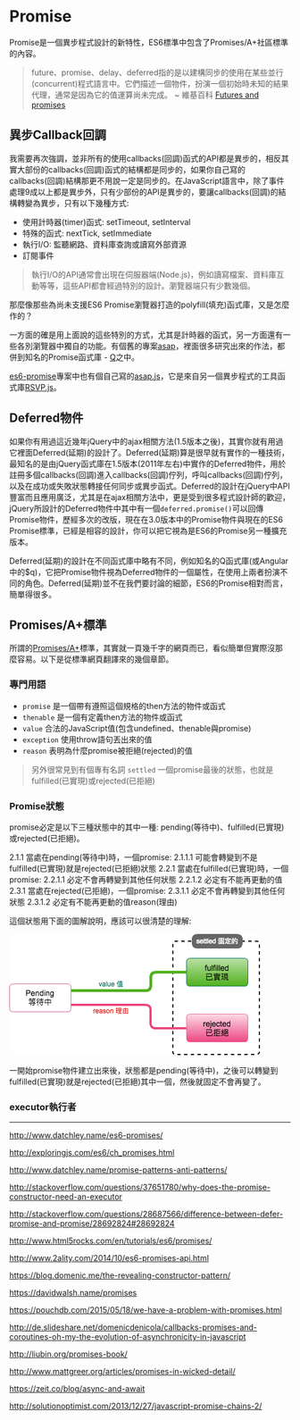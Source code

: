 # Promise

Promise是一個異步程式設計的新特性，ES6標準中包含了Promises/A+社區標準的內容。

> future、promise、delay、deferred指的是以建構同步的使用在某些並行(concurrent)程式語言中。它們描述一個物件，扮演一個初始時未知的結果代理，通常是因為它的值運算尚未完成。 ~ 維基百科 [Futures and promises](https://en.wikipedia.org/wiki/Futures_and_promises)

## 異步Callback回調

我需要再次強調，並非所有的使用callbacks(回調)函式的API都是異步的，相反其實大部份的callbacks(回調)函式的結構都是同步的，如果你自己寫的callbacks(回調)結構那更不用說一定是同步的。在JavaScript語言中，除了事件處理9成以上都是異步外，只有少部份的API是異步的，要讓callbacks(回調)的結構轉變為異步，只有以下幾種方式:

- 使用計時器(timer)函式: setTimeout, setInterval
- 特殊的函式: nextTick, setImmediate
- 執行I/O: 監聽網路、資料庫查詢或讀寫外部資源
- 訂閱事件

> 執行I/O的API通常會出現在伺服器端(Node.js)，例如讀寫檔案、資料庫互動等等，這些API都會經過特別的設計。瀏覽器端只有少數幾個。

那麼像那些為尚未支援ES6 Promise瀏覽器打造的polyfill(填充)函式庫，又是怎麼作的？

一方面的確是用上面說的這些特別的方式，尤其是計時器的函式，另一方面還有一些各別瀏覽器中獨自的功能。有個舊的專案[asap](https://github.com/kriskowal/asap)，裡面很多研究出來的作法，都併到知名的Promise函式庫 - [Q](https://github.com/kriskowal/q)之中。

[es6-promise](https://github.com/stefanpenner/es6-promise)專案中也有個自己寫的[asap.js](https://github.com/stefanpenner/es6-promise/blob/master/lib/es6-promise/asap.js)，它是來自另一個異步程式的工具函式庫[RSVP.js](https://github.com/tildeio/rsvp.js)。

## Deferred物件

如果你有用過這近幾年jQuery中的ajax相關方法(1.5版本之後)，其實你就有用過它裡面Deferred(延期)的設計了。Deferred(延期)算是很早就有實作的一種技術，最知名的是由jQuery函式庫在1.5版本(2011年左右)中實作的Deferred物件，用於註冊多個callbacks(回調)進入callbacks(回調)佇列，呼叫callbacks(回調)佇列，以及在成功或失敗狀態轉接任何同步或異步函式。Deferred的設計在jQuery中API豐富而且應用廣泛，尤其是在ajax相關方法中，更是受到很多程式設計師的歡迎，jQuery所設計的Deferred物件中其中有一個`deferred.promise()`可以回傳Promise物件，歷經多次的改版，現在在3.0版本中的Promise物件與現在的ES6 Promise標準，已經是相容的設計，你可以把它視為是ES6的Promise另一種擴充版本。

Deferred(延期)的設計在不同函式庫中略有不同，例如知名的Q函式庫(或Angular中的$q)，它把Promise物件視為Deferred物件的一個屬性，在使用上兩者扮演不同的角色。Deferred(延期)並不在我們要討論的細節，ES6的Promise相對而言，簡單得很多。

## Promises/A+標準

所謂的[Promises/A+](https://promisesaplus.com/)標準，其實就一頁幾千字的網頁而已，看似簡單但實際沒那麼容易。以下是從標準網頁翻譯來的幾個章節。

### 專門用語

- `promise` 是一個帶有遵照這個規格的then方法的物件或函式
- `thenable` 是一個有定義then方法的物件或函式
- `value` 合法的JavaScript值(包含undefined、thenable與promise)
- `exception` 使用throw語句丟出來的值
- `reason` 表明為什麼promise被拒絕(rejected)的值

> 另外很常見到有個專有名詞 `settled` 一個promise最後的狀態，也就是fulfilled(已實現)或rejected(已拒絕)

### Promise狀態

promise必定是以下三種狀態中的其中一種: pending(等待中)、fulfilled(已實現)或rejected(已拒絕)。

2.1.1 當處在pending(等待中)時，一個promise:
    2.1.1.1 可能會轉變到不是fulfilled(已實現)就是rejected(已拒絕)狀態
2.2.1 當處在fulfilled(已實現)時，一個promise:
    2.2.1.1 必定不會再轉變到其他任何狀態
    2.2.1.2 必定有不能再更動的值
2.3.1 當處在rejected(已拒絕)，一個promise:
    2.3.1.1 必定不會再轉變到其他任何狀態
    2.3.1.2 必定有不能再更動的值reason(理由)

這個狀態用下面的圖解說明，應該可以很清楚的理解:

![Promise狀態](https://raw.githubusercontent.com/eyesofkids/javascript-entry-level-es6/master/assets/promise_1.png)

一開始promise物件建立出來後，狀態都是pending(等待中)，之後可以轉變到fulfilled(已實現)就是rejected(已拒絕)其中一個，然後就固定不會再變了。


### executor執行者

---
http://www.datchley.name/es6-promises/

http://exploringjs.com/es6/ch_promises.html

http://www.datchley.name/promise-patterns-anti-patterns/

http://stackoverflow.com/questions/37651780/why-does-the-promise-constructor-need-an-executor

http://stackoverflow.com/questions/28687566/difference-between-defer-promise-and-promise/28692824#28692824

http://www.html5rocks.com/en/tutorials/es6/promises/

http://www.2ality.com/2014/10/es6-promises-api.html

https://blog.domenic.me/the-revealing-constructor-pattern/

https://davidwalsh.name/promises

https://pouchdb.com/2015/05/18/we-have-a-problem-with-promises.html

http://de.slideshare.net/domenicdenicola/callbacks-promises-and-coroutines-oh-my-the-evolution-of-asynchronicity-in-javascript

http://liubin.org/promises-book/

http://www.mattgreer.org/articles/promises-in-wicked-detail/

https://zeit.co/blog/async-and-await

http://solutionoptimist.com/2013/12/27/javascript-promise-chains-2/
